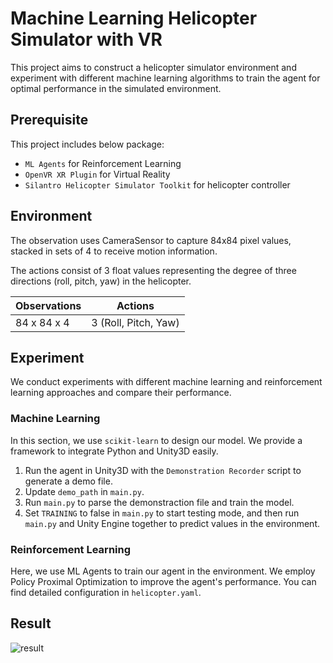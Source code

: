 # Machine Learning Helicopter Simulator with VR

This project aims to construct a helicopter simulator environment and experiment with different machine learning algorithms to train the agent for optimal performance in the simulated environment.

## Prerequisite

This project includes below package:

- `ML Agents` for Reinforcement Learning
- `OpenVR XR Plugin` for Virtual Reality
- `Silantro Helicopter Simulator Toolkit` for helicopter controller

## Environment

The observation uses CameraSensor to capture 84x84 pixel values, stacked in sets of 4 to receive motion information.

The actions consist of 3 float values representing the degree of three directions (roll, pitch, yaw) in the helicopter.


|Observations|Actions
|---|---|
|84 x 84 x 4 |3 (Roll, Pitch, Yaw)

## Experiment

We conduct experiments with different machine learning and reinforcement learning approaches and compare their performance.

### Machine Learning

In this section, we use `scikit-learn` to design our model. We provide a framework to integrate  Python and Unity3D easily.

1. Run the agent in Unity3D with the `Demonstration Recorder` script to generate a demo file.
2. Update `demo_path` in `main.py`.
3. Run `main.py` to parse the demonstraction file and train the model.
4. Set `TRAINING` to false in `main.py` to start testing mode, and then run `main.py` and Unity Engine together to predict values in the environment.

### Reinforcement Learning

Here, we use ML Agents to train our agent in the environment. We employ Policy Proximal Optimization to improve the agent's performance. You can find detailed configuration in `helicopter.yaml`.

## Result

![result](resources/result.gif)